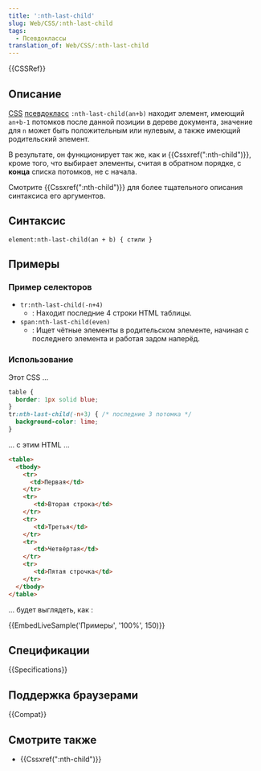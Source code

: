 ```yaml
---
title: ':nth-last-child'
slug: Web/CSS/:nth-last-child
tags:
  - Псевдоклассы
translation_of: Web/CSS/:nth-last-child
---
```


{{CSSRef}}

## Описание

[CSS](/ru/docs/CSS) [псевдокласс](/ru/docs/Web/CSS/Псевдо-классы) `:nth-last-child(an+b)` находит элемент, имеющий `an+b-1` потомков после данной позиции в дереве документа, значение для `n` может быть положительным или нулевым, а также имеющий родительский элемент.

В результате, он функционирует так же, как и {{Cssxref(":nth-child")}}, кроме того, что выбирает элементы, считая в обратном порядке, с **конца** списка потомков, не с начала.

Смотрите {{Cssxref(":nth-child")}} для более тщательного описания синтаксиса его аргументов.

## Синтаксис

```
element:nth-last-child(an + b) { стили }
```

## Примеры

### Пример селекторов

- `tr:nth-last-child(-n+4)`
  - : Находит последние 4 строки HTML таблицы.
- `span:nth-last-child(even)`
  - : Ищет чётные элементы в родительском элементе, начиная с последнего элемента и работая задом наперёд.

### Использование

Этот CSS ...

```css
table {
  border: 1px solid blue;
}
tr:nth-last-child(-n+3) { /* последние 3 потомка */
  background-color: lime;
}
```

... с этим HTML ...

```html
<table>
  <tbody>
    <tr>
      <td>Первая</td>
    </tr>
    <tr>
       <td>Вторая строка</td>
    </tr>
    <tr>
       <td>Третья</td>
    </tr>
    <tr>
       <td>Четвёртая</td>
    </tr>
    <tr>
       <td>Пятая строчка</td>
    </tr>
  </tbody>
</table>
```

... будет выглядеть, как :

{{EmbedLiveSample('Примеры', '100%', 150)}}

## Спецификации

{{Specifications}}

## Поддержка браузерами

{{Compat}}

## Смотрите также

- {{Cssxref(":nth-child")}}
